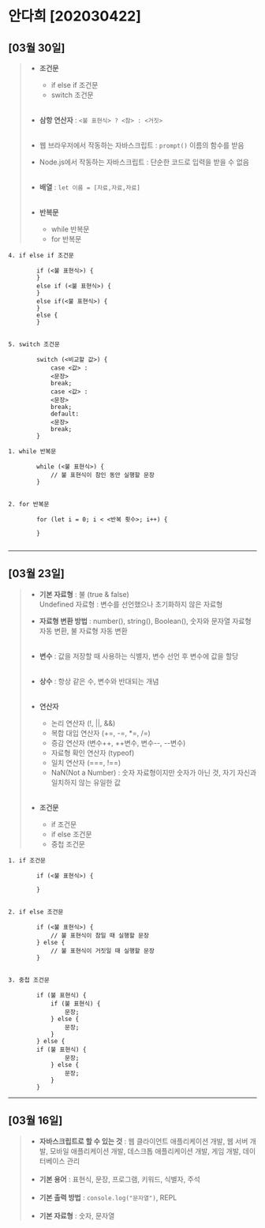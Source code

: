 # 안다희 [202030422]
## [03월 30일]
> * **조건문**
>   * if else if 조건문
>   * switch 조건문<br><br>
>
> * **삼항 연산자** : `<불 표현식> ? <참> : <거짓>`<br><br>
>
> * 웹 브라우저에서 작동하는 자바스크립트 : `prompt()` 이름의 함수를 받음
> * Node.js에서 작동하는 자바스크립트 : 단순한 코드로 입력을 받을 수 없음<br><br>
>
> * **배열** : `let 이름 = [자료,자료,자료]`<br><br>
>
> * **반복문**
>   * while 반복문
>   * for 반복문

```
4. if else if 조건문

        if (<불 표현식>) {
        } 
        else if (<불 표현식>) {
        } 
        else if(<불 표현식>) {
        } 
        else {
        }


5. switch 조건문

        switch (<비교할 값>) {
        	case <값> :
        	<문장>
        	break;
        	case <값> : 
        	<문장>
        	break;
        	default:
        	<문장>
        	break;
        }
```

```
1. while 반복문

        while (<불 표현식>) {
        	// 불 표현식이 참인 동안 실행할 문장
        }


2. for 반복문

        for (let i = 0; i < <반복 횟수>; i++) {

        }


```
---
## [03월 23일]
> * **기본 자료형** : 불 (true & false)  
> Undefined 자료형 : 변수를 선언했으나 초기화하지 않은 자료형
> * **자료형 변환 방법** : number(), string(), Boolean(), 숫자와 문자열 자료형 자동 변환, 불 자료형 자동 변환<br><br>
>
> * **변수** : 값을 저장할 때 사용하는 식별자, 변수 선언 후 변수에 값을 할당<br><br>
>
> * **상수** : 항상 같은 수, 변수와 반대되는 개념<br><br>
>
> * **연산자**
>   * 논리 연산자 (!, ||, &&)
>   * 복합 대입 연산자 (+=, -=, *=, /=)
>   * 증감 연산자 (변수++, ++변수, 변수--, --변수)
>   * 자료형 확인 연산자 (typeof)
>   * 일치 연산자 (===, !==)
>   * NaN(Not a Number) : 숫자 자료형이지만 숫자가 아닌 것, 자기 자신과 일치하지 않는 유일한 값<br><br>
>
> * **조건문**
>   * if 조건문
>   * if else 조건문
>   * 중첩 조건문

```
1. if 조건문

        if (<불 표현식>) {

        }


2. if else 조건문

        if (<불 표현식>) {
            // 불 표현식이 참일 때 실행할 문장
        } else {
            // 불 표현식이 거짓일 때 실행할 문장
        }


3. 중첩 조건문

        if (불 표현식) {
        	if (불 표현식) {
        		문장;
        	} else {
        		문장;
        	}
        } else {
        if (불 표현식) {
        		문장;
        	} else {
        		문장;
        	}
        }

```
---
## [03월 16일]
> * **자바스크립트로 할 수 있는 것** : 웹 클라이언트 애플리케이션 개발, 웹 서버 개발, 모바일 애플리케이션 개발, 데스크톱 애플리케이션 개발, 게임 개발, 데이터베이스 관리<br><br>
> * **기본 용어** : 표현식, 문장, 프로그램, 키워드, 식별자, 주석<br><br>
> * **기본 출력 방법** : `console.log("문자열")`, REPL<br><br>
> * **기본 자료형** : 숫자, 문자열
